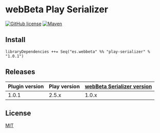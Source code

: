# webBeta Play Serializer

[![GitHub license](https://img.shields.io/badge/License-MIT-green.svg)](LICENSE)
[![Maven](https://img.shields.io/maven-central/v/es.webbeta/play-serializer_2.11.svg)](http://mvnrepository.com/artifact/es.webbeta/play-serializer)

## Install

```
libraryDependencies ++= Seq("es.webbeta" %% "play-serializer" % "1.0.1")
```
## Releases

| Plugin version | Play version | [webBeta Serializer version](https://github.com/webbeta/Serializer) |
|----------------|--------------|---------------------------------------------------------------------|
| 1.0.1          | 2.5.x        | 1.0.x                                                               |

## License

[MIT](LICENSE)
